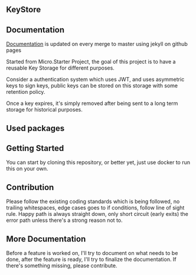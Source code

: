 ## KeyStore

## Documentation
[Documentation](https://fossapps.github.io/Micro.KeyStore/) is updated on every merge to master using jekyll on github pages

Started from Micro.Starter Project, the goal of this project is to have a reusable Key Storage for different purposes.

Consider a authentication system which uses JWT, and uses asymmetric keys to sign keys, public keys can be stored on this storage with some retention policy.

Once a key expires, it's simply removed after being sent to a long term storage for historical purposes.

## Used packages

## Getting Started
You can start by cloning this repository, or better yet, just use docker to run this on your own.

## Contribution
Please follow the existing coding standards which is being followed, no trailing whitespaces, edge cases goes to if conditions,
follow line of sight rule. Happy path is always straight down, only short circuit (early exits) the error path unless there's a strong reason not to.

## More Documentation
Before a feature is worked on, I'll try to document on what needs to be done, after the feature is ready,
I'll try to finalize the documentation. If there's something missing, please contribute.
